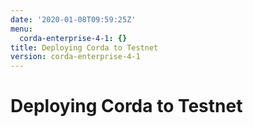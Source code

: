 ```yaml
---
date: '2020-01-08T09:59:25Z'
menu:
  corda-enterprise-4-1: {}
title: Deploying Corda to Testnet
version: corda-enterprise-4-1
---
```



# Deploying Corda to Testnet



